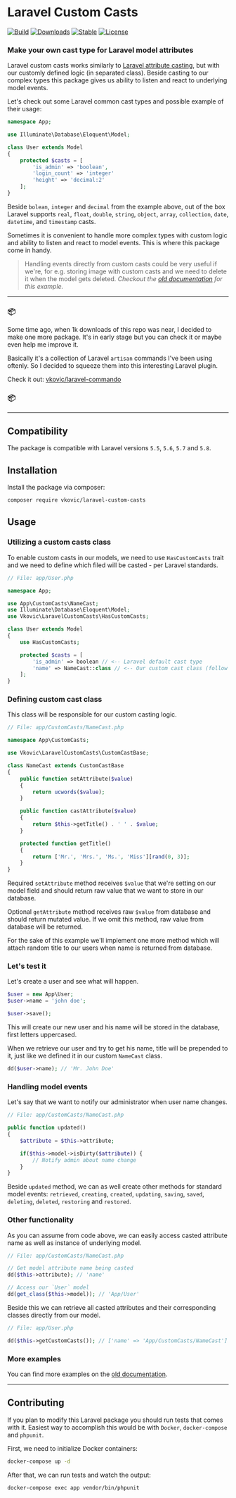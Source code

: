 # Laravel Custom Casts

[![Build](https://api.travis-ci.org/vkovic/laravel-custom-casts.svg?branch=master)](https://travis-ci.org/vkovic/laravel-custom-casts)
[![Downloads](https://poser.pugx.org/vkovic/laravel-custom-casts/downloads)](https://packagist.org/packages/vkovic/laravel-custom-casts)
[![Stable](https://poser.pugx.org/vkovic/laravel-custom-casts/v/stable)](https://packagist.org/packages/vkovic/laravel-custom-casts)
[![License](https://poser.pugx.org/vkovic/laravel-custom-casts/license)](https://packagist.org/packages/vkovic/laravel-custom-casts)

### Make your own cast type for Laravel model attributes

Laravel custom casts works similarly to [Laravel attribute casting](https://laravel.com/docs/5.8/eloquent-mutators#attribute-casting), but with our customly defined logic (in separated class). Beside casting to
our complex types this package gives us ability to listen and react to underlying model events.

Let's check out some Laravel common cast types and possible example of their usage:

```php
namespace App;

use Illuminate\Database\Eloquent\Model;

class User extends Model
{
    protected $casts = [
        'is_admin' => 'boolean',
        'login_count' => 'integer'
        'height' => 'decimal:2'
    ];
}
```

Beside `bolean`, `integer` and `decimal` from the example above, out of the box Laravel supports `real`, `float`, `double`, `string`, `object`, `array`, `collection`, `date`, `datetime`, and `timestamp` casts.

Sometimes it is convenient to handle more complex types with custom logic and ability to listen and react to model events. This is where this package come in handy.

>Handling events directly from custom casts could be very useful if we're, for e.g. storing image with custom casts and we need to delete it when the model gets deleted. *Checkout the [old documentation](https://github.com/vkovic/laravel-custom-casts/tree/v1.0.2#example-casting-user-image) for this example.*

---

### :package:

Some time ago, when 1k downloads of this repo was near, I decided to make one more package. It's in early stage but you can check it or maybe even help me improve it.

Basically it's a collection of Laravel `artisan` commands I've been using oftenly. So I decided to squeeze them into this interesting Laravel plugin.

Check it out: [vkovic/laravel-commando](http://bit.ly/2GT7DV7)

### :package:

---

## Compatibility

The package is compatible with Laravel versions `5.5`, `5.6`, `5.7` and `5.8`.

## Installation

Install the package via composer:

```bash
composer require vkovic/laravel-custom-casts
```

## Usage

### Utilizing a custom casts class

To enable custom casts in our models, we need to use `HasCustomCasts` trait and we need to define which filed will be casted - per Laravel standards.

```php
// File: app/User.php

namespace App;

use App\CustomCasts\NameCast;
use Illuminate\Database\Eloquent\Model;
use Vkovic\LaravelCustomCasts\HasCustomCasts;

class User extends Model
{
    use HasCustomCasts;

    protected $casts = [
        'is_admin' => boolean // <-- Laravel default cast type
        'name' => NameCast::class // <-- Our custom cast class (follow section below)
    ];
}
```

### Defining custom cast class

This class will be responsible for our custom casting logic.

```php
// File: app/CustomCasts/NameCast.php

namespace App\CustomCasts;

use Vkovic\LaravelCustomCasts\CustomCastBase;

class NameCast extends CustomCastBase
{
    public function setAttribute($value)
    {
        return ucwords($value);
    }

    public function castAttribute($value)
    {
        return $this->getTitle() . ' ' . $value;
    }

    protected function getTitle()
    {
        return ['Mr.', 'Mrs.', 'Ms.', 'Miss'][rand(0, 3)];
    }
}
```

Required `setAttribute` method receives `$value` that we're setting on our model field and should return raw value that we want to store in our database.

Optional `getAttribute` method receives raw `$value` from database and should return mutated value. If we omit this method, raw value from database will be returned.

For the sake of this example we'll implement one more method which will attach random title to our users
when name is returned from database.

### Let's test it

Let's create a user and see what will happen.

```php
$user = new App\User;
$user->name = 'john doe';

$user->save();
```

This will create our new user and his name will be stored in the database, first letters uppercased.

When we retrieve our user and try to get his name, title will be prepended to it, just like we defined it
in our custom `NameCast` class.

```php
dd($user->name); // 'Mr. John Doe'
```

### Handling model events

Let's say that we want to notify our administrator when user name changes.

```php
// File: app/CustomCasts/NameCast.php

public function updated()
{
    $attribute = $this->attribute;

    if($this->model->isDirty($attribute)) {
        // Notify admin about name change
    }
}
```

Beside `updated` method, we can as well create other methods for standard model events:
`retrieved`, `creating`, `created`, `updating`, `saving`, `saved`, `deleting`, `deleted`, `restoring` and `restored`.

### Other functionality

As you can assume from code above, we can easily access casted attribute name as well as instance of underlying model.

```php
// File: app/CustomCasts/NameCast.php

// Get model attribute name being casted
dd($this->attribute); // 'name'

// Access our `User` model
dd(get_class($this->model)); // 'App/User'
```

Beside this we can retrieve all casted attributes and their corresponding classes directly from our model.

```php
// File: app/User.php

dd($this->getCustomCasts()); // ['name' => 'App/CustomCasts/NameCast']
```

### More examples

You can find more examples on the [old documentation](https://github.com/vkovic/laravel-custom-casts/tree/v1.0.2#example-casting-user-image).

---

## Contributing

If you plan to modify this Laravel package you should run tests that comes with it.
Easiest way to accomplish this would be with `Docker`, `docker-compose` and `phpunit`.

First, we need to initialize Docker containers:

```bash
docker-compose up -d
```

After that, we can run tests and watch the output:

```bash
docker-compose exec app vendor/bin/phpunit
```